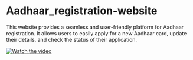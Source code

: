 # Aadhaar_registration-website
This website provides a seamless and user-friendly platform for Aadhaar registration. It allows users to easily apply for a new Aadhaar card, update their details, and check the status of their application.

[![Watch the video](https://raw.githubusercontent.com/username/repository/branch/path/to/logo.png)](https://raw.githubusercontent.com/username/repository/branch/path/to/Aadhar_demo.mp4)
